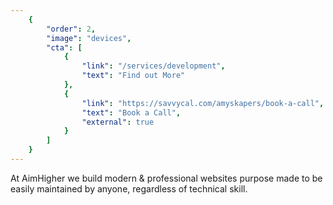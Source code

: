 ```yaml
---
	{
		"order": 2,
		"image": "devices",
		"cta": [
			{
				"link": "/services/development",
				"text": "Find out More"
			},
			{
				"link": "https://savvycal.com/amyskapers/book-a-call",
				"text": "Book a Call",
				"external": true
			}
		]
	}
---
```


At AimHigher we build modern & professional websites purpose made to be easily maintained by anyone, regardless of technical skill. 
